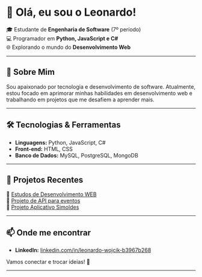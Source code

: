 # 👋 Olá, eu sou o Leonardo!

🎓 Estudante de **Engenharia de Software** (7º período)  
💻 Programador em **Python, JavaScript e C#**  
🌐 Explorando o mundo do **Desenvolvimento Web**  

---

## 🚀 Sobre Mim
Sou apaixonado por tecnologia e desenvolvimento de software. Atualmente, estou focado em aprimorar minhas habilidades em desenvolvimento web e trabalhando em projetos que me desafiem a aprender mais.

---

## 🛠️ Tecnologias & Ferramentas
- **Linguagens:** Python, JavaScript, C#  
- **Front-end:** HTML, CSS  
- **Banco de Dados:** MySQL, PostgreSQL, MongoDB   

---
## 📌 Projetos Recentes

🔹 [Estudos de Desenvolvimento WEB](https://github.com/leozoka0506/html-udemy-projects)  
🔹 [Projeto de API para eventos](https://github.com/leozoka0506/SiteEventos)  
🔹 [Projeto Aplicativo Simoldes](https://github.com/leozoka0506/simoldes-app)  

---

## 📫 Onde me encontrar

- **LinkedIn:** [linkedin.com/in/leonardo-wojcik-b3967b268](https://www.linkedin.com/in/leonardo-wojcik-b3967b268/)

Vamos conectar e trocar ideias! 🚀

---

